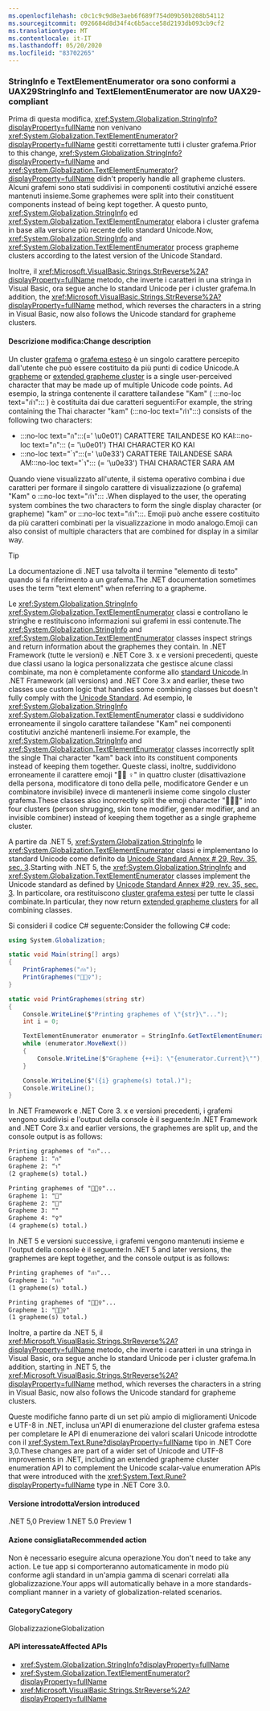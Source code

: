 ```yaml
---
ms.openlocfilehash: c0c1c9c9d8e3aeb6f689f754d09b50b208b54112
ms.sourcegitcommit: 0926684d8d34f4c6b5acce58d2193db093cb9cf2
ms.translationtype: MT
ms.contentlocale: it-IT
ms.lasthandoff: 05/20/2020
ms.locfileid: "83702265"
---
```

### <a name="stringinfo-and-textelementenumerator-are-now-uax29-compliant"></a><span data-ttu-id="9f507-101">StringInfo e TextElementEnumerator ora sono conformi a UAX29</span><span class="sxs-lookup"><span data-stu-id="9f507-101">StringInfo and TextElementEnumerator are now UAX29-compliant</span></span>

<span data-ttu-id="9f507-102">Prima di questa modifica, <xref:System.Globalization.StringInfo?displayProperty=fullName> non venivano <xref:System.Globalization.TextElementEnumerator?displayProperty=fullName> gestiti correttamente tutti i cluster grafema.</span><span class="sxs-lookup"><span data-stu-id="9f507-102">Prior to this change, <xref:System.Globalization.StringInfo?displayProperty=fullName> and <xref:System.Globalization.TextElementEnumerator?displayProperty=fullName> didn't properly handle all grapheme clusters.</span></span> <span data-ttu-id="9f507-103">Alcuni grafemi sono stati suddivisi in componenti costitutivi anziché essere mantenuti insieme.</span><span class="sxs-lookup"><span data-stu-id="9f507-103">Some graphemes were split into their constituent components instead of being kept together.</span></span> <span data-ttu-id="9f507-104">A questo punto, <xref:System.Globalization.StringInfo> ed <xref:System.Globalization.TextElementEnumerator> elabora i cluster grafema in base alla versione più recente dello standard Unicode.</span><span class="sxs-lookup"><span data-stu-id="9f507-104">Now, <xref:System.Globalization.StringInfo> and <xref:System.Globalization.TextElementEnumerator> process grapheme clusters according to the latest version of the Unicode Standard.</span></span>

<span data-ttu-id="9f507-105">Inoltre, il <xref:Microsoft.VisualBasic.Strings.StrReverse%2A?displayProperty=fullName> metodo, che inverte i caratteri in una stringa in Visual Basic, ora segue anche lo standard Unicode per i cluster grafema.</span><span class="sxs-lookup"><span data-stu-id="9f507-105">In addition, the <xref:Microsoft.VisualBasic.Strings.StrReverse%2A?displayProperty=fullName> method, which reverses the characters in a string in Visual Basic, now also follows the Unicode standard for grapheme clusters.</span></span>

#### <a name="change-description"></a><span data-ttu-id="9f507-106">Descrizione modifica:</span><span class="sxs-lookup"><span data-stu-id="9f507-106">Change description</span></span>

<span data-ttu-id="9f507-107">Un cluster [grafema](https://www.unicode.org/glossary/#grapheme) o [grafema esteso](https://www.unicode.org/glossary/#extended_grapheme_cluster) è un singolo carattere percepito dall'utente che può essere costituito da più punti di codice Unicode.</span><span class="sxs-lookup"><span data-stu-id="9f507-107">A [grapheme](https://www.unicode.org/glossary/#grapheme) or [extended grapheme cluster](https://www.unicode.org/glossary/#extended_grapheme_cluster) is a single user-perceived character that may be made up of multiple Unicode code points.</span></span> <span data-ttu-id="9f507-108">Ad esempio, la stringa contenente il carattere tailandese "Kam" ( :::no-loc text="กำ"::: ) è costituita dai due caratteri seguenti:</span><span class="sxs-lookup"><span data-stu-id="9f507-108">For example, the string containing the Thai character "kam" (:::no-loc text="กำ":::) consists of the following two characters:</span></span>

- <span data-ttu-id="9f507-109">:::no-loc text="ก":::(=' \u0e01') CARATTERE TAILANDESE KO KAI</span><span class="sxs-lookup"><span data-stu-id="9f507-109">:::no-loc text="ก"::: (= '\u0e01') THAI CHARACTER KO KAI</span></span>
- <span data-ttu-id="9f507-110">:::no-loc text=" ำ":::(=' \u0e33') CARATTERE TAILANDESE SARA AM</span><span class="sxs-lookup"><span data-stu-id="9f507-110">:::no-loc text=" ำ"::: (= '\u0e33') THAI CHARACTER SARA AM</span></span>

<span data-ttu-id="9f507-111">Quando viene visualizzato all'utente, il sistema operativo combina i due caratteri per formare il singolo carattere di visualizzazione (o grafema) "Kam" o :::no-loc text="กำ"::: .</span><span class="sxs-lookup"><span data-stu-id="9f507-111">When displayed to the user, the operating system combines the two characters to form the single display character (or grapheme) "kam" or :::no-loc text="กำ":::.</span></span> <span data-ttu-id="9f507-112">Emoji può anche essere costituito da più caratteri combinati per la visualizzazione in modo analogo.</span><span class="sxs-lookup"><span data-stu-id="9f507-112">Emoji can also consist of multiple characters that are combined for display in a similar way.</span></span>

> [!TIP]
> <span data-ttu-id="9f507-113">La documentazione di .NET usa talvolta il termine "elemento di testo" quando si fa riferimento a un grafema.</span><span class="sxs-lookup"><span data-stu-id="9f507-113">The .NET documentation sometimes uses the term "text element" when referring to a grapheme.</span></span>

<span data-ttu-id="9f507-114">Le <xref:System.Globalization.StringInfo> <xref:System.Globalization.TextElementEnumerator> classi e controllano le stringhe e restituiscono informazioni sui grafemi in essi contenute.</span><span class="sxs-lookup"><span data-stu-id="9f507-114">The <xref:System.Globalization.StringInfo> and <xref:System.Globalization.TextElementEnumerator> classes inspect strings and return information about the graphemes they contain.</span></span> <span data-ttu-id="9f507-115">In .NET Framework (tutte le versioni) e .NET Core 3. x e versioni precedenti, queste due classi usano la logica personalizzata che gestisce alcune classi combinate, ma non è completamente conforme allo [standard Unicode](https://www.unicode.org/reports/tr29/tr29-35.html#Grapheme_Cluster_Boundaries).</span><span class="sxs-lookup"><span data-stu-id="9f507-115">In .NET Framework (all versions) and .NET Core 3.x and earlier, these two classes use custom logic that handles some combining classes but doesn't fully comply with the [Unicode Standard](https://www.unicode.org/reports/tr29/tr29-35.html#Grapheme_Cluster_Boundaries).</span></span> <span data-ttu-id="9f507-116">Ad esempio, le <xref:System.Globalization.StringInfo> <xref:System.Globalization.TextElementEnumerator> classi e suddividono erroneamente il singolo carattere tailandese "Kam" nei componenti costitutivi anziché mantenerli insieme.</span><span class="sxs-lookup"><span data-stu-id="9f507-116">For example, the <xref:System.Globalization.StringInfo> and <xref:System.Globalization.TextElementEnumerator> classes incorrectly split the single Thai character "kam" back into its constituent components instead of keeping them together.</span></span> <span data-ttu-id="9f507-117">Queste classi, inoltre, suddividono erroneamente il carattere emoji "🤷🏽 ♀️" in quattro cluster (disattivazione della persona, modificatore di tono della pelle, modificatore Gender e un combinatore invisibile) invece di mantenerli insieme come singolo cluster grafema.</span><span class="sxs-lookup"><span data-stu-id="9f507-117">These classes also incorrectly split the emoji character "🤷🏽‍♀️" into four clusters (person shrugging, skin tone modifier, gender modifier, and an invisible combiner) instead of keeping them together as a single grapheme cluster.</span></span>

<span data-ttu-id="9f507-118">A partire da .NET 5, <xref:System.Globalization.StringInfo> le <xref:System.Globalization.TextElementEnumerator> classi e implementano lo standard Unicode come definito da [Unicode Standard Annex \# 29, Rev. 35, sec. 3](https://www.unicode.org/reports/tr29/tr29-35.html).</span><span class="sxs-lookup"><span data-stu-id="9f507-118">Starting with .NET 5, the <xref:System.Globalization.StringInfo> and <xref:System.Globalization.TextElementEnumerator> classes implement the Unicode standard as defined by [Unicode Standard Annex \#29, rev. 35, sec. 3](https://www.unicode.org/reports/tr29/tr29-35.html).</span></span> <span data-ttu-id="9f507-119">In particolare, ora restituiscono [cluster grafema estesi](https://www.unicode.org/glossary/#extended_grapheme_cluster) per tutte le classi combinate.</span><span class="sxs-lookup"><span data-stu-id="9f507-119">In particular, they now return [extended grapheme clusters](https://www.unicode.org/glossary/#extended_grapheme_cluster) for all combining classes.</span></span>

<span data-ttu-id="9f507-120">Si consideri il codice C# seguente:</span><span class="sxs-lookup"><span data-stu-id="9f507-120">Consider the following C# code:</span></span>

```cs
using System.Globalization;

static void Main(string[] args)
{
    PrintGraphemes("กำ");
    PrintGraphemes("🤷🏽‍♀️");
}

static void PrintGraphemes(string str)
{
    Console.WriteLine($"Printing graphemes of \"{str}\"...");
    int i = 0;

    TextElementEnumerator enumerator = StringInfo.GetTextElementEnumerator(str);
    while (enumerator.MoveNext())
    {
        Console.WriteLine($"Grapheme {++i}: \"{enumerator.Current}\"");
    }

    Console.WriteLine($"({i} grapheme(s) total.)");
    Console.WriteLine();
}
```

<span data-ttu-id="9f507-121">In .NET Framework e .NET Core 3. x e versioni precedenti, i grafemi vengono suddivisi e l'output della console è il seguente:</span><span class="sxs-lookup"><span data-stu-id="9f507-121">In .NET Framework and .NET Core 3.x and earlier versions, the graphemes are split up, and the console output is as follows:</span></span>

```txt
Printing graphemes of "กำ"...
Grapheme 1: "ก"
Grapheme 2: "ำ"
(2 grapheme(s) total.)

Printing graphemes of "🤷🏽‍♀️"...
Grapheme 1: "🤷"
Grapheme 2: "🏽"
Grapheme 3: "‍"
Grapheme 4: "♀️"
(4 grapheme(s) total.)
```

<span data-ttu-id="9f507-122">In .NET 5 e versioni successive, i grafemi vengono mantenuti insieme e l'output della console è il seguente:</span><span class="sxs-lookup"><span data-stu-id="9f507-122">In .NET 5 and later versions, the graphemes are kept together, and the console output is as follows:</span></span>

```txt
Printing graphemes of "กำ"...
Grapheme 1: "กำ"
(1 grapheme(s) total.)

Printing graphemes of "🤷🏽‍♀️"...
Grapheme 1: "🤷🏽‍♀️"
(1 grapheme(s) total.)
```

<span data-ttu-id="9f507-123">Inoltre, a partire da .NET 5, il <xref:Microsoft.VisualBasic.Strings.StrReverse%2A?displayProperty=fullName> metodo, che inverte i caratteri in una stringa in Visual Basic, ora segue anche lo standard Unicode per i cluster grafema.</span><span class="sxs-lookup"><span data-stu-id="9f507-123">In addition, starting in .NET 5, the <xref:Microsoft.VisualBasic.Strings.StrReverse%2A?displayProperty=fullName> method, which reverses the characters in a string in Visual Basic, now also follows the Unicode standard for grapheme clusters.</span></span>

<span data-ttu-id="9f507-124">Queste modifiche fanno parte di un set più ampio di miglioramenti Unicode e UTF-8 in .NET, inclusa un'API di enumerazione del cluster grafema estesa per completare le API di enumerazione dei valori scalari Unicode introdotte con il <xref:System.Text.Rune?displayProperty=fullName> tipo in .NET Core 3,0.</span><span class="sxs-lookup"><span data-stu-id="9f507-124">These changes are part of a wider set of Unicode and UTF-8 improvements in .NET, including an extended grapheme cluster enumeration API to complement the Unicode scalar-value enumeration APIs that were introduced with the <xref:System.Text.Rune?displayProperty=fullName> type in .NET Core 3.0.</span></span>

#### <a name="version-introduced"></a><span data-ttu-id="9f507-125">Versione introdotta</span><span class="sxs-lookup"><span data-stu-id="9f507-125">Version introduced</span></span>

<span data-ttu-id="9f507-126">.NET 5,0 Preview 1</span><span class="sxs-lookup"><span data-stu-id="9f507-126">.NET 5.0 Preview 1</span></span>

#### <a name="recommended-action"></a><span data-ttu-id="9f507-127">Azione consigliata</span><span class="sxs-lookup"><span data-stu-id="9f507-127">Recommended action</span></span>

<span data-ttu-id="9f507-128">Non è necessario eseguire alcuna operazione.</span><span class="sxs-lookup"><span data-stu-id="9f507-128">You don't need to take any action.</span></span> <span data-ttu-id="9f507-129">Le tue app si comporteranno automaticamente in modo più conforme agli standard in un'ampia gamma di scenari correlati alla globalizzazione.</span><span class="sxs-lookup"><span data-stu-id="9f507-129">Your apps will automatically behave in a more standards-compliant manner in a variety of globalization-related scenarios.</span></span>

#### <a name="category"></a><span data-ttu-id="9f507-130">Category</span><span class="sxs-lookup"><span data-stu-id="9f507-130">Category</span></span>

<span data-ttu-id="9f507-131">Globalizzazione</span><span class="sxs-lookup"><span data-stu-id="9f507-131">Globalization</span></span>

#### <a name="affected-apis"></a><span data-ttu-id="9f507-132">API interessate</span><span class="sxs-lookup"><span data-stu-id="9f507-132">Affected APIs</span></span>

- <xref:System.Globalization.StringInfo?displayProperty=fullName>
- <xref:System.Globalization.TextElementEnumerator?displayProperty=fullName>
- <xref:Microsoft.VisualBasic.Strings.StrReverse%2A?displayProperty=fullName>

<!--

#### Affected APIs

- `T:System.Globalization.StringInfo`
- `T:System.Globalization.TextElementEnumerator`
- `Overload:Microsoft.VisualBasic.Strings.StrReverse`

-->
